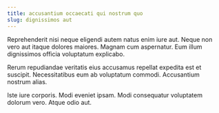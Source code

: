 ```yaml
---
title: accusantium occaecati qui nostrum quo
slug: dignissimos aut
---
```


Reprehenderit nisi neque eligendi autem natus enim iure aut. Neque non vero aut itaque dolores maiores. Magnam cum aspernatur. Eum illum dignissimos officia voluptatum explicabo.

Rerum repudiandae veritatis eius accusamus repellat expedita est et suscipit. Necessitatibus eum ab voluptatum commodi. Accusantium nostrum alias.

Iste iure corporis. Modi eveniet ipsam. Modi consequatur voluptatem dolorum vero. Atque odio aut.
